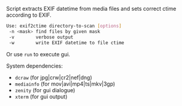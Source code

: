 Script extracts EXIF datetime from media files and sets correct ctime according to EXIF.

```bash
Use: exif2ctime directory-to-scan [options]
 -n <mask> find files by given mask
 -v        verbose output
 -w        write EXIF datetime to file ctime
```

Or use `run` to execute gui.

System dependencies:
- `dcraw` (for jpg|crw|cr2|nef|dng)
- `mediainfo` (for mov|avi|mp4|ts|mkv|3gp)
- `zenity` (for gui dialogue)
- `xterm` (for gui output)
